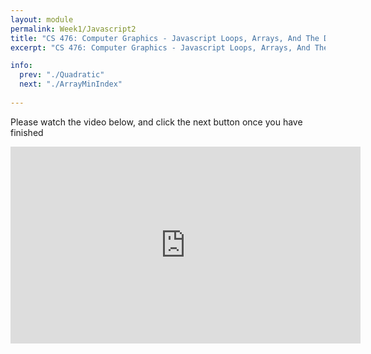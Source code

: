 ```yaml
---
layout: module
permalink: Week1/Javascript2
title: "CS 476: Computer Graphics - Javascript Loops, Arrays, And The Debugger"
excerpt: "CS 476: Computer Graphics - Javascript Loops, Arrays, And The Debugger"

info:
  prev: "./Quadratic"
  next: "./ArrayMinIndex"
  
---
```


Please watch the video below, and click the next button once you have finished

<iframe width="560" height="315" src="https://www.youtube.com/embed/JG2MAxgrzSA" frameborder="0" allow="accelerometer; autoplay; encrypted-media; gyroscope; picture-in-picture" allowfullscreen></iframe>

